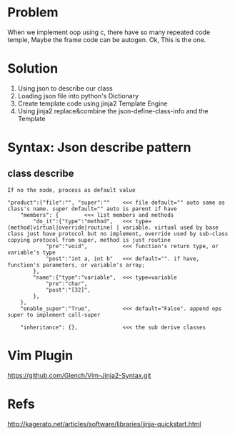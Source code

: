 Problem
=======

When we implement oop using c, there have so many repeated code temple,
Maybe the frame code can be autogen. Ok, This is the one.

Solution
========

1. Using json to describe our class
2. Loading json file into python's Dictionary
3. Create template code using jinja2 Template Engine
4. Using jinja2 replace&combine the json-define-class-info and the Template

Syntax: Json describe pattern
=============================

class describe
--------------

```
If no the node, process as default value

"product":{"file":"", "super":""	<<< file default="" auto same as class's name. super default="" auto is parent if have
	"members": {		<<< list members and methods
		"do_it":{"type":"method",	<<< type=(method|virtual|override|routine) | variable. virtual used by base class just have protocol but no implement, override used by sub-class copying protocol from super, method is just routine
			"pre":"void",			<<< function's return type, or variable's type
			"post":"int a, int b"	<<< default="". if have, function's parameters, or variable's array;
		},
		"name":{"type":"variable",	<<< type=variable
			"pre":"char",
			"post":"[32]",
		},
	},
	"enable_super":"True",			<<< default="False". append ops super to implement call-super

	"inheritance": {},				<<< the sub derive classes
```

Vim Plugin
==========

https://github.com/Glench/Vim-Jinja2-Syntax.git

Refs
====

http://kagerato.net/articles/software/libraries/jinja-quickstart.html
